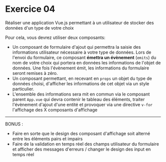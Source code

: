 # Exercice 04

Réaliser une application Vue.js permettant à un utilisateur de stocker des données d'un type de votre choix

Pour cela, vous devrez utiliser deux composants:
* Un composant de formulaire d'ajout qui permettra la saisie des informations utilisateur nécessaire à votre type de données. Lors de l'envoi du formulaire, ce composant **émettra un évènement** (`emits`) du nom de votre choix qui portera en données les informations de l'objet de données. Une fois l'évènement émit, les informations du formulaire seront remises à zéro.
* Un composant permettant, en recevant en `props` un objet du type de données choisi, d'afficher les informations de cet objet via un style particulier. 
* L'ensemble des informations sera mit en commun via le composant parent `App.vue` qui devra contenir le tableau des éléments, traiter l'évènement d'ajout d'une entité et provoquer via une directive `v-for` l'affichage des X composants d'affichage

---

BONUS : 
* Faire en sorte que le design des composant d'affichage soit alterné entre les éléments pairs et impairs
* Faire de la validation en temps réel des champs utilisateur du formulaire et afficher des messages d'erreurs / changer le design des input en temps réel